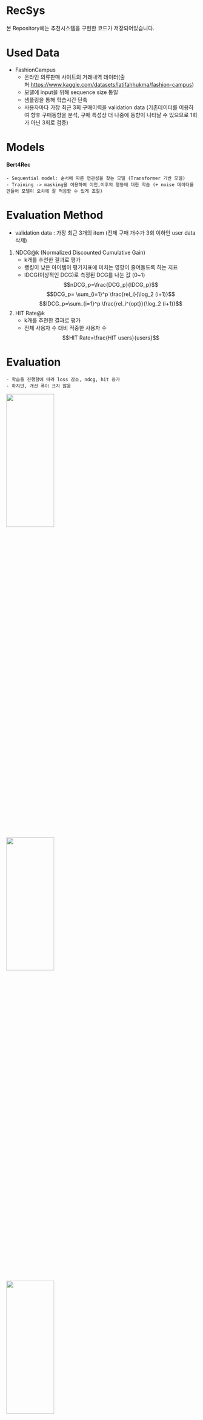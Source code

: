# RecSys

본 Repository에는 추천시스템을 구현한 코드가 저장되어있습니다.

# Used Data
-  FashionCampus
    - 온라인 의류판매 사이트의 거래내역 데이터(출처:https://www.kaggle.com/datasets/latifahhukma/fashion-campus)
    - 모델에 input을 위해 sequence size 통일
    - 샘플링을 통해 학습시간 단축
    - 사용자마다 가장 최근 3회 구매이력을 validation data (기존데이터를 이용하여 향후 구매동향을 분석, 구매 특성상 더 나중에 동향이 나타날 수 있으므로 1회가 아닌 3회로 검증)

# Models
#### Bert4Rec
    - Sequential model: 순서에 따른 연관성을 찾는 모델 (Transformer 기반 모델)
    - Training -> masking을 이용하여 이전,이후의 행동에 대한 학습 (+ noise 데이터를 만들어 모델이 오차에 잘 적응할 수 있게 조절)
    
# Evaluation Method
- validation data : 가장 최근 3개의 item (전체 구매 개수가 3회 이하인 user data 삭제)
1. NDCG@k (Normalized Discounted Cumulative Gain)
    - k개를 추천한 결과로 평가
    - 랭킹이 낮은 아이템이 평가지표에 미치는 영향이 줄어들도록 하는 지표
    - IDCG(이상적인 DCG)로 측정된 DCG를 나눈 값 (0~1)
    $$nDCG_p=\frac{DCG_p}{IDCG_p}$$
    $$DCG_p= \sum_{i=1}^p \frac{rel_i}{\log_2 (i+1)}$$
    $$IDCG_p=\sum_{i=1}^p \frac{rel_i^{opt}}{\log_2 (i+1)}$$
2. HIT Rate@k
    - k개를 추천한 결과로 평가
    - 전체 사용자 수 대비 적중한 사용자 수
    $$HIT Rate=\frac{HIT users}{users}$$

# Evaluation
    - 학습을 진행함에 따라 loss 감소, ndcg, hit 증가
    - 하지만, 개선 폭이 크지 않음
<img src = "https://user-images.githubusercontent.com/69951894/227232997-8c3369f1-f6d4-4e7d-8b5c-f1063a8dc875.png" width="50%" height="30%">
<img src = "https://user-images.githubusercontent.com/69951894/227228788-8e189eeb-a316-422a-b753-69cc67b7e70b.png" width="50%" height="30%">
<img src = "https://user-images.githubusercontent.com/69951894/227228853-d4665747-f192-440e-9ed6-a2a5c50f6d62.png" width="50%" height="30%">

- 일부 구매자들에 대한 데이터로 예측한 예시
    - user 1
        - train data: 
    ![image](https://user-images.githubusercontent.com/69951894/227270663-fffbf05e-7a6c-4ecc-8d47-afc88d7993d7.png)
    ![image](https://user-images.githubusercontent.com/69951894/227270835-82a370f8-70eb-4266-83e4-82a2dbf4cf0a.png)
    ![image](https://user-images.githubusercontent.com/69951894/227271015-e94613cd-0ad4-405a-8fce-296a8735c832.png)

        - validation data:
    ![image](https://user-images.githubusercontent.com/69951894/227271156-eabf3dc4-7423-4b34-a35b-cd7f34257ed2.png)
    ![image](https://user-images.githubusercontent.com/69951894/227271271-980827b2-c39e-49e4-af87-93013848e264.png)
    ![image](https://user-images.githubusercontent.com/69951894/227271444-9fa3ed54-fa0e-4487-88c7-5cb0c1c8cd26.png)

        - predicted data:
    ![image](https://user-images.githubusercontent.com/69951894/227271684-74727374-1155-4445-9deb-82bcc36c63b8.png)
    ![image](https://user-images.githubusercontent.com/69951894/227271835-4c1b3e85-33ba-4932-b29b-405e7c708380.png)
    ![image](https://user-images.githubusercontent.com/69951894/227271950-8afa1b43-de86-46ae-a793-40e218b414a3.png)
    ![image](https://user-images.githubusercontent.com/69951894/227272166-0f761aa3-425a-4042-a1e9-8b4e552886e6.png)
    ![image](https://user-images.githubusercontent.com/69951894/227272806-c5d747ff-5b9a-42be-b026-d1efcb038cc8.png)
    ![image](https://user-images.githubusercontent.com/69951894/227273054-0d3e9b50-34bb-4e1f-bf7f-ac59b9a2f8e5.png)
    ![image](https://user-images.githubusercontent.com/69951894/227273264-ecf40aa7-3bf0-4219-8cfc-7e5c132ab501.png)
    ![image](https://user-images.githubusercontent.com/69951894/227273371-e96c155f-c942-4ffa-a348-9a8f011af957.png)
    ![image](https://user-images.githubusercontent.com/69951894/227273498-cc91f053-0a5d-45f6-8952-38a2716537ad.png)
    
    -  user 2
        - train data: 
    ![image](https://user-images.githubusercontent.com/69951894/227284031-5a5efa3d-3de4-465b-a483-54729907ab29.png)
    ![image](https://user-images.githubusercontent.com/69951894/227284056-284ecaeb-1a40-4366-8559-54f7d80ec566.png)
    ![image](https://user-images.githubusercontent.com/69951894/227284083-a3623f97-ab81-4dfa-be31-d052f19e24fc.png)
    ![image](https://user-images.githubusercontent.com/69951894/227284121-a59bbc95-2860-4aa7-afaa-aff0b87f2579.png)
    ![image](https://user-images.githubusercontent.com/69951894/227284148-17d3896b-2534-43bf-9fe4-8be94328bad5.png)
    ![image](https://user-images.githubusercontent.com/69951894/227284187-2001a338-0353-443d-a2c8-3afc310c1bbd.png)
    ![image](https://user-images.githubusercontent.com/69951894/227284214-b7c924ac-f0cf-4878-aaea-188d6e0b9fc3.png)
    ![image](https://user-images.githubusercontent.com/69951894/227284249-df801b7f-804b-4a00-ae56-806da5bdd573.png)
    ![image](https://user-images.githubusercontent.com/69951894/227284274-d50d3b63-0604-49af-af45-f0e35852fe41.png)
    ![image](https://user-images.githubusercontent.com/69951894/227284302-49bb1ae4-0132-473e-80ff-7e328c0901ab.png)

        - validation data:
    ![image](https://user-images.githubusercontent.com/69951894/227284762-797f1214-1ca8-4fdc-ae73-c5884b08b7d3.png)
    ![image](https://user-images.githubusercontent.com/69951894/227284788-ed13ce4a-0cfe-4a83-8e2b-80deea3fbb74.png)
    ![image](https://user-images.githubusercontent.com/69951894/227284808-be353066-400d-47ed-b86f-fce7272fd7ed.png)

        - predicted data:
    ![image](https://user-images.githubusercontent.com/69951894/227282175-6377df62-0b65-41de-80c4-84626fc35ec0.png)

    - 고찰
        - 훈련 데이터에 여자 옷에 관련된 이력이 많이 있고 중간에 남성용 의류나 향수 등이 포함되었다.
        - 여성이어도 남성용신발이나 티셔츠를 사입는 경우가 종종 있으며 데이터셋에도 드러났다.
        - user1은 training data에서 여성의류를 구매했고 남성용 데오도란트를 구매한 것으로 보아 여성임이 짐작이 되며 validation data도 남성용이지만 신발이 2개 있기 때문에 여성이 남자 신발을 구매한 것으로 보인다.
        - 이에 따라 모델을 통해 예측한 item들도 여성의류가 주를 이루며 비교적 잘 추천해주는 모습으로 보인다.
        - user2는 training data에서 여성의류가 대부분이며 남성용 티와 신발이 소수 존재하는 것으로 보아 user1과 마찬가지로 여성 고객인 것으로 보인다.
        - 추천 결과도 여성의류가 대부분이며 남성용 티와 악세서리가 포함되어있다.
        - 하지만 validation data가 우연히 남성용 악세서리와 의류가 포함되어 성능평가지표를 낮게 만드는 원인이 된 것으로 판단된다.
        - 예시 데이터를 통해 성능이 낮게 나오는 원인을 분석해보았다.
            1. 검증 데이터가 특정 아이템으로 한정되어서 비슷한 아이템이 추천되어도 반영이 안됨 -> 비슷한 아이템끼리 따로 라벨링하여 성능평가에 활용하면 어느정도 반영할 수 있을 것으로 판단됨
            2. 구매 심리를 검증데이터(가장최근3회 구매이력)만으로 충분히 반영할 수 없음 -> 검증데이터를 더 늘림(장기적인 고려)
            3. 구매 순서뿐만 아니라 다른 요소도 영향을 미치는지 확인 필요 -> 아이템 자체의 특성 데이터를 추가하여 학습하면 성능이 개선되는지 확인
            4. 구매한 아이템 순서 뿐만 아니라 사용자의 행동 패턴을 분석하여 추천하는 시스템에 대한 고려가 필요함

# Conclusion
    - validation data를 가장 마지막에 구매한 이력 1회를 고려했던 것 보다 3회를 고려했을 때 성능이 좋게 나왔고 학습이 보다 원활히 이루어졌다.
    - Item을 유사도가 비슷한(의류의 종류, 가격, 색상, 계절옷, 브랜드 등) Item끼리 묶어서 카테고리 라벨링을 하면 더 좋은 성능을 발현할 수 있을 것으로 판단된다.
    - Cold start 문제는 sequential model보다는 다른 모델과 함께 Hybrid모델로 제작하는 것이 합리적으로 판단된다.(인기상품추천, CB 모델 등)
    - 한정적인 컴퓨터 자원으로 인해 모델 구조의 변경이나 파라미터 최적화의 기회가 많지 않았지만 충분하다면 더 많은 시도를 해보고 싶다.
